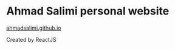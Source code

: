 # Ahmad Salimi personal website

[ahmadsalimi.github.io](https://ahmadsalimi.github.io)

Created by ReactJS
